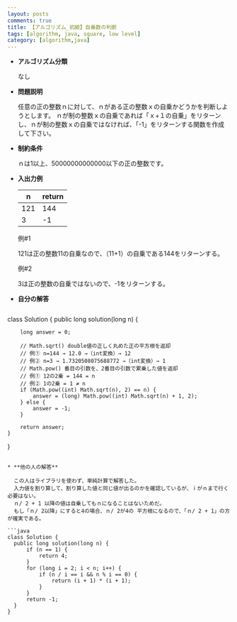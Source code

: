 ```yaml
---
layout: posts
comments: true
title: 【アルゴリズム_初級】自乗数の判断
tags: [algorithm, java, square, low level]
category: [algorithm,java]
---
```

* **アルゴリズム分類**

  なし

* **問題説明**

  任意の正の整数ｎに対して、ｎがある正の整数ｘの自乗かどうかを判断しようとします。
  ｎが制の整数ｘの自乗であれば「ｘ+１の自乗」をリターンし、ｎが制の整数ｘの自乗ではなければ、「-1」をリターンする関数を作成して下さい。
  
* **制約条件**

  ｎは1以上、50000000000000以下の正の整数です。

* **入出力例**

  | **n** | **return** |
  | ----- | ---------- |
  | 121   | 144        |
  | 3     | -1         |

  例#1

  121は正の整数11の自乗なので、（11+1）の自乗である144をリターンする。

  例#2

  3は正の整数の自乗ではないので、-1をリターンする。

* **自分の解答**

  ```java
class Solution {
  	public long solution(long n) {
  
  		long answer = 0;
          
  		// Math.sqrt() double値の正しく丸めた正の平方根を返却
  		// 例① n=144 → 12.0 →（int変換）→ 12
  		// 例② n=3 → 1.7320508075688772 →（int変換）→ 1
  		// Math.pow() 番目の引数を、2番目の引数で累乗した値を返却
  		// 例① 12の2乗 = 144 = n
  		// 例② 1の2乗 = 1 ≠ n
  		if (Math.pow((int) Math.sqrt(n), 2) == n) {
  			answer = (long) Math.pow((int) Math.sqrt(n) + 1, 2);
  		} else {
  			answer = -1;
  		}
  
  		return answer;
  	}
}
  ```

* **他の人の解答**

    この人はライブラリを使わず、単純計算で解答した。
    入力値を割り算して、割り算した値と同じ値が出るのかを確認しているが、ｉがｎまで行く必要はない。
    ｎ/ 2 + 1 以降の値は自乗してもｎになることはないためだ。
    もし「ｎ/ 2以降」にすると4の場合、ｎ/ 2が4の 平方根になるので、「ｎ/ 2 + 1」の方が確実である。
  
  ```java
  class Solution {
  	public long solution(long n) {
  		if (n == 1) {
  			return 4;
  		}
  		for (long i = 2; i < n; i++) {
  			if (n / i == i && n % i == 0) {
  				return (i + 1) * (i + 1);
  			}
  		}
  		return -1;
  	}
  }
  ```
  
  
